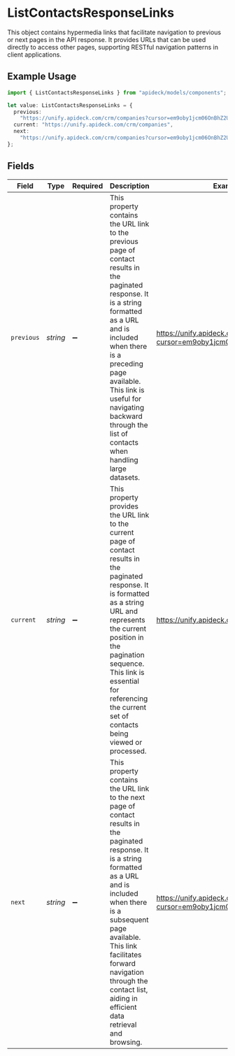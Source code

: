 # ListContactsResponseLinks

This object contains hypermedia links that facilitate navigation to previous or next pages in the API response. It provides URLs that can be used directly to access other pages, supporting RESTful navigation patterns in client applications.

## Example Usage

```typescript
import { ListContactsResponseLinks } from "apideck/models/components";

let value: ListContactsResponseLinks = {
  previous:
    "https://unify.apideck.com/crm/companies?cursor=em9oby1jcm06OnBhZ2U6OjE%3D",
  current: "https://unify.apideck.com/crm/companies",
  next:
    "https://unify.apideck.com/crm/companies?cursor=em9oby1jcm06OnBhZ2U6OjM",
};
```

## Fields

| Field                                                                                                                                                                                                                                                                                                               | Type                                                                                                                                                                                                                                                                                                                | Required                                                                                                                                                                                                                                                                                                            | Description                                                                                                                                                                                                                                                                                                         | Example                                                                                                                                                                                                                                                                                                             |
| ------------------------------------------------------------------------------------------------------------------------------------------------------------------------------------------------------------------------------------------------------------------------------------------------------------------- | ------------------------------------------------------------------------------------------------------------------------------------------------------------------------------------------------------------------------------------------------------------------------------------------------------------------- | ------------------------------------------------------------------------------------------------------------------------------------------------------------------------------------------------------------------------------------------------------------------------------------------------------------------- | ------------------------------------------------------------------------------------------------------------------------------------------------------------------------------------------------------------------------------------------------------------------------------------------------------------------- | ------------------------------------------------------------------------------------------------------------------------------------------------------------------------------------------------------------------------------------------------------------------------------------------------------------------- |
| `previous`                                                                                                                                                                                                                                                                                                          | *string*                                                                                                                                                                                                                                                                                                            | :heavy_minus_sign:                                                                                                                                                                                                                                                                                                  | This property contains the URL link to the previous page of contact results in the paginated response. It is a string formatted as a URL and is included when there is a preceding page available. This link is useful for navigating backward through the list of contacts when handling large datasets.           | https://unify.apideck.com/crm/companies?cursor=em9oby1jcm06OnBhZ2U6OjE%3D                                                                                                                                                                                                                                           |
| `current`                                                                                                                                                                                                                                                                                                           | *string*                                                                                                                                                                                                                                                                                                            | :heavy_minus_sign:                                                                                                                                                                                                                                                                                                  | This property provides the URL link to the current page of contact results in the paginated response. It is formatted as a string URL and represents the current position in the pagination sequence. This link is essential for referencing the current set of contacts being viewed or processed.                 | https://unify.apideck.com/crm/companies                                                                                                                                                                                                                                                                             |
| `next`                                                                                                                                                                                                                                                                                                              | *string*                                                                                                                                                                                                                                                                                                            | :heavy_minus_sign:                                                                                                                                                                                                                                                                                                  | This property contains the URL link to the next page of contact results in the paginated response. It is a string formatted as a URL and is included when there is a subsequent page available. This link facilitates forward navigation through the contact list, aiding in efficient data retrieval and browsing. | https://unify.apideck.com/crm/companies?cursor=em9oby1jcm06OnBhZ2U6OjM                                                                                                                                                                                                                                              |